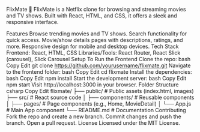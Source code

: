 FlixMate 🎥
FlixMate is a Netflix clone for browsing and streaming movies and TV shows. Built with React, HTML, and CSS, it offers a sleek and responsive interface.

Features
Browse trending movies and TV shows.
Search functionality for quick access.
Movie/show details pages with descriptions, ratings, and more.
Responsive design for mobile and desktop devices.
Tech Stack
Frontend: React, HTML, CSS
Libraries/Tools: React Router, React Slick (carousel), Slick Carousel
Setup
To Run the Frontend
Clone the repo:
bash
Copy
Edit
git clone https://github.com/yourusername/flixmate.git
Navigate to the frontend folder:
bash
Copy
Edit
cd flixmate
Install the dependencies:
bash
Copy
Edit
npm install
Start the development server:
bash
Copy
Edit
npm start
Visit http://localhost:3000 in your browser.
Folder Structure
csharp
Copy
Edit
flixmate/
├── public/                # Public assets (index.html, images)
├── src/                   # React source code
│   ├── components/        # Reusable components
│   ├── pages/             # Page components (e.g., Home, MovieDetail)
│   └── App.js             # Main App component
└── README.md              # Documentation
Contributing
Fork the repo and create a new branch.
Commit changes and push the branch.
Open a pull request.
License
Licensed under the MIT License.

